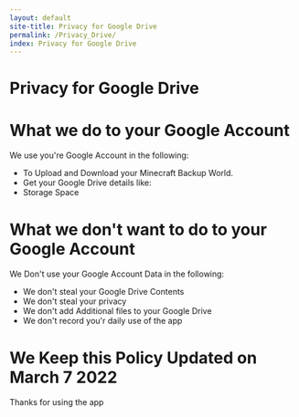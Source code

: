 ```yaml
---
layout: default
site-title: Privacy for Google Drive
permalink: /Privacy_Drive/
index: Privacy for Google Drive
---
```


# Privacy for Google Drive

# What we do to your Google Account 
We use you're Google Account in the following:
- To Upload and Download your Minecraft Backup World.
- Get your Google Drive details like: 
 - Storage Space

# What we don't want to do to your Google Account
We Don't use your Google Account Data in the following:
- We don't steal your Google Drive Contents
- We don't steal your privacy
- We don't add Additional files to your Google Drive
- We don't record you'r daily use of the app

# We Keep this Policy Updated on March 7 2022
Thanks for using the app